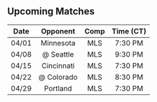 ## Upcoming Matches
Date|Opponent|Comp|Time (CT)
:-:|:-:|:-:|:-:
04/01|Minnesota|MLS|7:30 PM 
04/08|@ Seattle|MLS|9:30 PM 
04/15|Cincinnati|MLS|7:30 PM 
04/22|@ Colorado|MLS|8:30 PM 
04/29|Portland|MLS|7:30 PM 
